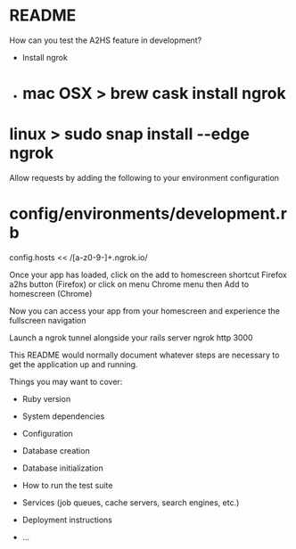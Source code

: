 # README
How can you test the A2HS feature in development?
* Install ngrok
* # mac OSX > brew cask install ngrok

# linux > sudo snap install --edge ngrok


Allow requests by adding the following to your environment configuration
# config/environments/development.rb
config.hosts << /[a-z0-9\-]+\.ngrok\.io/

Once your app has loaded, click on the add to homescreen shortcut Firefox a2hs button (Firefox) or click on menu Chrome menu then Add to homescreen (Chrome)

Now you can access your app from your homescreen and experience the fullscreen navigation

Launch a ngrok tunnel alongside your rails server
ngrok http 3000

This README would normally document whatever steps are necessary to get the
application up and running.

Things you may want to cover:

* Ruby version

* System dependencies

* Configuration

* Database creation

* Database initialization

* How to run the test suite

* Services (job queues, cache servers, search engines, etc.)

* Deployment instructions

* ...
